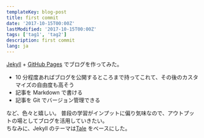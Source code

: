 ```yaml
---
templateKey: blog-post
title: first commit
date: '2017-10-15T00:00Z'
lastModified: '2017-10-15T00:00Z'
tags: ['tag1', 'tag2']
description: first commit
lang: ja
---
```


[Jekyll](https://jekyllrb-ja.github.io/) + [GitHub Pages](https://pages.github.com/)
でブログを作ってみた。

- 10 分程度あればブログを公開するところまで持ってこれて、その後のカスタマイズの自由度も高そう
- 記事を Markdown で書ける
- 記事を Git でバージョン管理できる

など、色々と嬉しい。
普段の学習がインプットに偏り気味なので、アウトプットの場としてブログを活用していきたい。<br>
ちなみに、Jekyll のテーマは[Tale](https://github.com/chesterhow/tale/) をベースにした。
